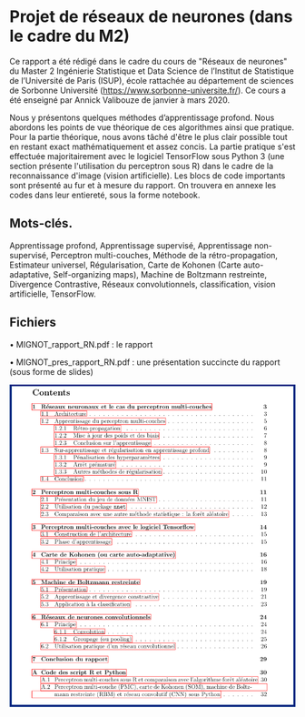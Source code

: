 # Projet de réseaux de neurones (dans le cadre du M2)

Ce rapport a été rédigé dans le cadre du cours de "Réseaux de neurones" du Master 2 Ingénierie Statistique et Data Science de l’Institut de Statistique de l’Université de Paris (ISUP), école rattachée au département de sciences de Sorbonne Université (https://www.sorbonne-universite.fr/). Ce cours a été enseigné par Annick Valibouze de janvier à mars 2020.
    
Nous y présentons quelques méthodes d’apprentissage profond. Nous abordons les points de vue théorique de ces algorithmes ainsi que pratique. Pour la partie théorique, nous avons tâché d'être le plus clair possible tout en restant exact mathématiquement et assez concis. La partie pratique s'est effectuée majoritairement avec le logiciel TensorFlow sous Python 3 (une section présente l'utilisation du perceptron sous R) dans le cadre de la reconnaissance d'image (vision artificielle). Les blocs de code importants sont présenté au fur et à mesure du rapport. On trouvera en annexe les codes dans leur entiereté, sous la forme notebook.

## Mots-clés.
Apprentissage profond, Apprentissage supervisé, Apprentissage non-supervisé, Perceptron multi-couches, Méthode de la rétro-propagation, Estimateur universel, Régularisation, Carte de Kohonen (Carte auto-adaptative, Self-organizing maps), Machine de Boltzmann restreinte, Divergence Contrastive, Réseaux convolutionnels, classification, vision artificielle, TensorFlow.

## Fichiers
 • MIGNOT_rapport_RN.pdf : le rapport
 
 • MIGNOT_pres_rapport_RN.pdf : une présentation succincte du rapport (sous forme de slides)
 
 ![Sommaire du rapport](readme_images/contents_rn.png)
